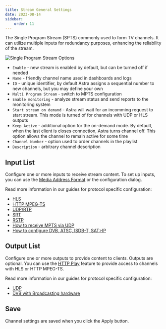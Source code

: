 ```yaml
---
title: Stream General Settings
date: 2023-08-14
sidebar:
    order: 11
---
```


The Single Program Stream (SPTS) commonly used to form TV channels. It can utilize multiple inputs for redundancy purposes, enhancing the reliability of the stream.

![Single Program Stream Options](https://cdn.cesbo.com/help/astra/admin-guide/stream/general.png)

- `Enable` - new stream is enabled by default, but can be turned off if needed
- `Name` - friendly channel name used in dashboards and logs
- `ID` - unique identifier, by default Astra assigns a sequential number to new channels, but you may define your own
- `Multi Program Stream` - switch to MPTS configuration
- `Enable monitoring` - analyze stream status and send reports to the monitoring system
- `Start stream on demand` - Astra will wait for an incomming request to start stream. This mode is turned of for channels with UDP or HLS outputs
- `Keep Active` - additional option for the on-demand mode. By default, when the last client is closes connection, Astra turns channel off. This option allows the channel to remain active for some time
- `Channel Number` - option used to order channels in the playlist
- `Description` - arbitrary channel description

## Input List

Configure one or more inputs to receive stream content. To set up inputs, you can use the [Media Address Format](../receiving/address-format) or the configuration dialog.

Read more information in our guides for protocol specific configuration:

- [HLS](../receiving/hls)
- [HTTP MPEG-TS](../receiving/http)
- [UDP/RTP](../receiving/udp)
- [SRT](../receiving/srt)
- [RSTP](../receiving/rtsp)
- [How to receive MPTS via UDP](.../receiving/mpts-via-udp)
- [How to configure DVB, ATSC, ISDB-T, SAT>IP](dvb)

## Output List

Configure one or more outputs to provide content to clients. Outputs are optional. You can use the [HTTP Play](../delivery/http-play) feature to provide access to channels with HLS or HTTP MPEG-TS.

Read more information in our guides for protocol specific configuration:

- [UDP](../delivery/udp)
- [DVB with Broadcasting hardware](../delivery/hardware)

## Save

Channel settings are saved when you click the Apply button.
